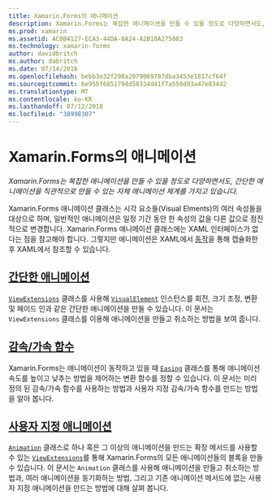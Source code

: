 ```yaml
---
title: Xamarin.Forms의 애니메이션
description: Xamarin.Forms는 복잡한 애니메이션을 만들 수 있을 정도로 다양하면서도, 간단한 애니메이션을 직관적으로 만들 수 있는 자체 애니메이션 체계를 가지고 있습니다.
ms.prod: xamarin
ms.assetid: AC0B4127-ECA3-44DA-8A24-A2B10A275083
ms.technology: xamarin-forms
author: davidbritch
ms.author: dabritch
ms.date: 07/14/2016
ms.openlocfilehash: bebb3e32f298a2079069787dba3453e1817cf64f
ms.sourcegitcommit: 6e955f6851794d58334d41f7a550d93a47e834d2
ms.translationtype: MT
ms.contentlocale: ko-KR
ms.lasthandoff: 07/12/2018
ms.locfileid: "38998307"
---
```

# <a name="animation-in-xamarinforms"></a>Xamarin.Forms의 애니메이션

_Xamarin.Forms는 복잡한 애니메이션을 만들 수 있을 정도로 다양하면서도, 간단한 애니메이션을 직관적으로 만들 수 있는 자체 애니메이션 체계를 가지고 있습니다._

Xamarin.Forms 애니메이션 클래스는 시각 요소들(Visual Elments)의 여러 속성들을 대상으로 하며, 일반적인 애니메이션은 일정 기간 동안 한 속성의 값을 다른 값으로 점진적으로 변경합니다. Xamarin.Forms 애니메이션 클래스에는 XAML 인터페이스가 없다는 점을 참고해야 합니다. 그렇지만 애니메이션은 XAML에서 [동작](~/xamarin-forms/app-fundamentals/behaviors/index.md)을 통해 캡슐화한 후 XAML에서 참조할 수 있습니다.

## <a name="simple-animationssimplemd"></a>[간단한 애니메이션](simple.md)

[`ViewExtensions`](xref:Xamarin.Forms.ViewExtensions) 클래스를 사용해 [`VisualElement`](xref:Xamarin.Forms.VisualElement) 인스턴스를 회전, 크기 조정, 변환 및 페이드 인과 같은 간단한 애니메이션을 만들 수 있습니다. 이 문서는 `ViewExtensions` 클래스를 이용해 애니메이션을 만들고 취소하는 방법을 보여 줍니다.

## <a name="easing-functionseasingmd"></a>[감속/가속 함수](easing.md)

Xamarin.Forms는 애니메이션이 동작하고 있을 때 [`Easing`](xref:Xamarin.Forms.Easing) 클래스를 통해 애니메이션 속도를 높이고 낮추는 방법을 제어하는 변환 함수를 정할 수 있습니다. 이 문서는 미리 정의 된 감속/가속 함수를 사용하는 방법과 사용자 지정 감속/가속 함수를 만드는 방법을 알아 봅니다.

## <a name="custom-animationscustommd"></a>[사용자 지정 애니메이션](custom.md)

[`Animation`](xref:Xamarin.Forms.Animation) 클래스로 하나 혹은 그 이상의 애니메이션을 만드는 확장 메서드를 사용할 수 있는 [`ViewExtensions`](xref:Xamarin.Forms.ViewExtensions)를 통해 Xamarin.Forms의 모든 애니메이션들의 블록을 만들 수 있습니다. 이 문서는 `Animation` 클래스를 사용해 애니메이션을 만들고 취소하는 방법과, 여러 애니메이션을 동기화하는 방법, 그리고 기존 애니메이션 메서드에 없는 사용자 지정 애니메이션을 만드는 방법에 대해 살펴 봅니다.
